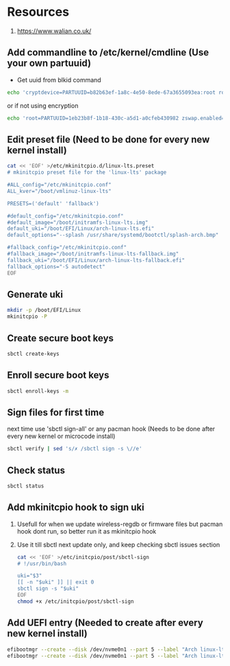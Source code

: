 # Resources

1. <https://www.walian.co.uk/>

## Add commandline to /etc/kernel/cmdline (Use your own partuuid)

- Get uuid from blkid command

```bash
echo 'cryptdevice=PARTUUID=b82b63ef-1a8c-4e50-8ede-67a3655093ea:root root=/dev/mapper/root zswap.enabled=0 rootflags=subvol=archroot rw rootfstype=btrfs acpi_backlight=video' >/mnt/etc/kernel/cmdline
```
or if not using encryption
```bash
echo 'root=PARTUUID=1eb23b8f-1b18-430c-a5d1-a0cfeb430982 zswap.enabled=1 rw rootfstype=ext4 acpi_backlight=video drm.edid_firmware=eDP-1:edid/edid.bin' >/mnt/etc/kernel/cmdline
```

## Edit preset file (Need to be done for every new kernel install)

```bash
cat << 'EOF' >/etc/mkinitcpio.d/linux-lts.preset
# mkinitcpio preset file for the 'linux-lts' package

#ALL_config="/etc/mkinitcpio.conf"
ALL_kver="/boot/vmlinuz-linux-lts"

PRESETS=('default' 'fallback')

#default_config="/etc/mkinitcpio.conf"
#default_image="/boot/initramfs-linux-lts.img"
default_uki="/boot/EFI/Linux/arch-linux-lts.efi"
default_options="--splash /usr/share/systemd/bootctl/splash-arch.bmp"

#fallback_config="/etc/mkinitcpio.conf"
#fallback_image="/boot/initramfs-linux-lts-fallback.img"
fallback_uki="/boot/EFI/Linux/arch-linux-lts-fallback.efi"
fallback_options="-S autodetect"
EOF
```

## Generate uki

```bash
mkdir -p /boot/EFI/Linux
mkinitcpio -P
```

## Create secure boot keys

```bash
sbctl create-keys
```

## Enroll secure boot keys

```bash
sbctl enroll-keys -m
```

## Sign files for first time

next time use 'sbctl sign-all' or any pacman hook (Needs to be done after every new kernel or microcode install)

```bash
sbctl verify | sed 's/✗ /sbctl sign -s \//e'
```

## Check status

```bash
sbctl status
```

## Add mkinitcpio hook to sign uki

1. Usefull for when we update wireless-regdb or firmware files but pacman hook dont run, so better run it as mkinitcpio hook
2. Use it till sbctl next update only, and keep checking sbctl issues section

    ```bash
    cat << 'EOF' >/etc/initcpio/post/sbctl-sign
    # !/usr/bin/bash

    uki="$3"
    [[ -n "$uki" ]] || exit 0
    sbctl sign -s "$uki"
    EOF
    chmod +x /etc/initcpio/post/sbctl-sign
    ```

## Add UEFI entry (Needed to create after every new kernel install)

```bash
efibootmgr --create --disk /dev/nvme0n1 --part 5 --label "Arch linux-lts" --loader '\EFI\Linux\arch-linux-lts.efi' --unicode
efibootmgr --create --disk /dev/nvme0n1 --part 5 --label "Arch linux-lts-fallback" --loader '\EFI\Linux\arch-linux-lts-fallback.efi' --unicode
```
